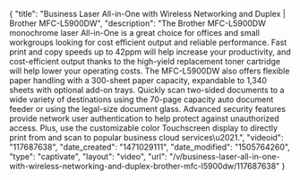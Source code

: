 {
    "title": "Business Laser All-in-One with Wireless Networking and Duplex | Brother MFC-L5900DW",
    "description": "The Brother MFC-L5900DW monochrome laser All-in-One is a great choice for offices and small workgroups looking for cost efficient output and reliable performance. Fast print and copy speeds up to 42ppm will help increase your productivity, and cost-efficient output thanks to the high-yield replacement toner cartridge will help lower your operating costs. The MFC-L5900DW also offers flexible paper handling with a 300-sheet paper capacity, expandable to 1,340 sheets with optional add-on trays. Quickly scan two-sided documents to a wide variety of destinations using the 70-page capacity auto document feeder or using the legal-size document glass. Advanced security features provide network user authentication to help protect against unauthorized access. Plus, use the customizable color Touchscreen display to directly print from and scan to popular business cloud services\u2021.",
    "videoid": "117687638",
    "date_created": "1471029111",
    "date_modified": "1505764260",
    "type": "captivate",
    "layout": "video",
    "url": "\/v\/business-laser-all-in-one-with-wireless-networking-and-duplex-brother-mfc-l5900dw\/117687638"
}